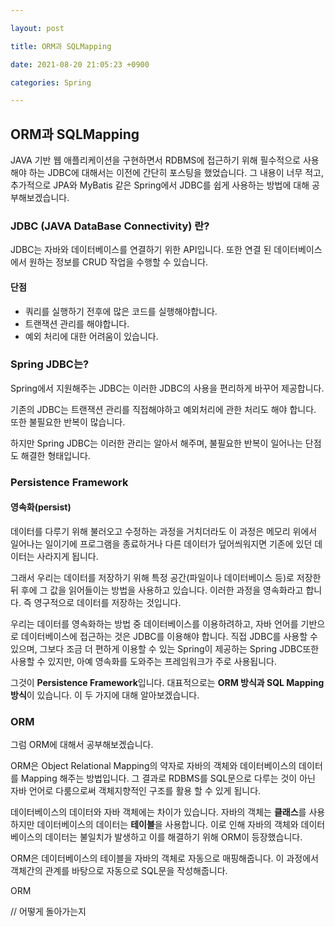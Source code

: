 ```yaml
---

layout: post

title: ORM과 SQLMapping

date: 2021-08-20 21:05:23 +0900

categories: Spring

---
```


ORM과 SQLMapping
---

JAVA 기반 웹 애플리케이션을 구현하면서 RDBMS에 접근하기 위해 필수적으로 사용해야 하는 JDBC에 대해서는 이전에 간단히 포스팅을 했었습니다. 그 내용이 너무 적고, 추가적으로 JPA와 MyBatis 같은 Spring에서 JDBC를 쉽게 사용하는 방법에 대해 공부해보겠습니다.

### JDBC (JAVA DataBase Connectivity) 란?

JDBC는 자바와 데이터베이스를 연결하기 위한 API입니다. 또한 연결 된 데이터베이스에서 원하는 정보를 CRUD 작업을 수행할 수 있습니다.

#### 단점

- 쿼리를 실행하기 전후에 많은 코드를 실행해야합니다.
- 트랜잭션 관리를 해야합니다.
- 예외 처리에 대한 어려움이 있습니다.

### Spring JDBC는?

Spring에서 지원해주는 JDBC는 이러한 JDBC의 사용을 편리하게 바꾸어 제공합니다.

기존의 JDBC는 트랜잭션 관리를 직접해야하고 예외처리에 관한 처리도 해야 합니다. 또한 불필요한 반복이 많습니다.

하지만 Spring JDBC는 이러한 관리는 알아서 해주며, 불필요한 반복이 일어나는 단점도 해결한 형태입니다.

### Persistence Framework

#### 영속화(persist)

데이터를 다루기 위해 불러오고 수정하는 과정을 거치더라도 이 과정은 메모리 위에서 일어나는 일이기에 프로그램을 종료하거나 다른 데이터가 덮어씌워지면 기존에 있던 데이터는 사라지게 됩니다.

그래서 우리는 데이터를 저장하기 위해 특정 공간(파일이나 데이터베이스 등)로 저장한 뒤 후에 그 값을 읽어들이는 방법을 사용하고 있습니다. 이러한 과정을 영속화라고 합니다. 즉 영구적으로 데이터를 저장하는 것입니다.

우리는 데이터를 영속화하는 방법 중 데이터베이스를 이용하려하고, 자바 언어를 기반으로 데이터베이스에 접근하는 것은 JDBC를 이용해야 합니다. 직접 JDBC를 사용할 수 있으며, 그보다 조금 더 편하게 이용할 수 있는 Spring이 제공하는 Spring JDBC또한 사용할 수 있지만, 아예 영속화를 도와주는 프레임워크가 주로 사용됩니다.

그것이 **Persistence Framework**입니다. 대표적으로는 **ORM 방식과 SQL Mapping 방식**이 있습니다. 이 두 가지에 대해 알아보겠습니다.

### ORM

그럼 ORM에 대해서 공부해보겠습니다.

ORM은 Object Relational Mapping의 약자로 자바의 객체와 데이터베이스의 데이터를 Mapping 해주는 방법입니다. 그 결과로 RDBMS를 SQL문으로 다루는 것이 아닌 자바 언어로 다룸으로써 객체지향적인 구조를 활용 할 수 있게 됩니다.

데이터베이스의 데이터와 자바 객체에는 차이가 있습니다. 자바의 객체는 **클래스**를 사용하지만 데이터베이스의 데이터는 **테이블**을 사용합니다. 이로 인해 자바의 객체와 데이터베이스의 데이터는 불일치가 발생하고 이를 해결하기 위해 ORM이 등장했습니다.

ORM은 데이터베이스의 테이블을 자바의 객체로 자동으로 매핑해줍니다. 이 과정에서 객체간의 관계를 바탕으로 자동으로 SQL문을 작성해줍니다.

ORM





// 어떻게 돌아가는지
